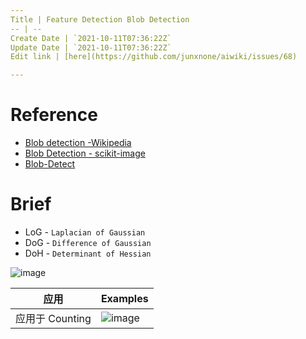 ```yaml
---
Title | Feature Detection Blob Detection
-- | --
Create Date | `2021-10-11T07:36:22Z`
Update Date | `2021-10-11T07:36:22Z`
Edit link | [here](https://github.com/junxnone/aiwiki/issues/68)

---
```

# Reference
- [Blob detection -Wikipedia](https://en.wikipedia.org/wiki/Blob_detection)
- [Blob Detection - scikit-image](https://scikit-image.org/docs/dev/auto_examples/features_detection/plot_blob.html#sphx-glr-auto-examples-features-detection-plot-blob-py)
- [Blob-Detect](https://www.cnblogs.com/brt3/p/11421191.html)

# Brief

- LoG - `Laplacian of Gaussian`
- DoG - `Difference of Gaussian`
- DoH - `Determinant of Hessian`


![image](https://user-images.githubusercontent.com/2216970/98642334-43714600-2368-11eb-8ed9-c46e9b405a9a.png)


应用 | Examples
-- | --
应用于 Counting | ![image](https://user-images.githubusercontent.com/2216970/98645639-3acf3e80-236d-11eb-9b6b-336b301c7118.png)

